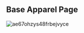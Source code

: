 ## Base Apparel Page

![ae67ohzys48frbejvyce](https://github.com/BramMortier/Frontend-Mentor-Base-apparel-page/assets/79015250/081a1081-da6a-4ab9-81a2-5cb16a7c6566)
